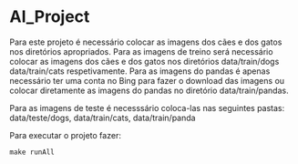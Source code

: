 # AI_Project
Para este projeto é necessário colocar as imagens dos cães e dos gatos nos diretórios apropriados. 
Para as imagens de treino será necessário colocar as imagens dos cães e dos gatos nos diretórios data/train/dogs data/train/cats respetivamente.
Para as imagens do pandas é apenas necessário ter uma conta no Bing para fazer o download das imagens ou colocar diretamente as imagens do pandas 
no diretório data/train/pandas.

Para as imagens de teste é necesssário coloca-las nas seguintes pastas: data/teste/dogs, data/train/cats, data/train/panda 

Para executar o projeto fazer:
  ```
  make runAll 
  ```
